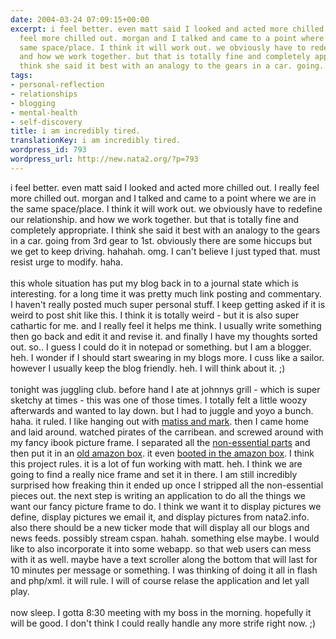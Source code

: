 ```yaml
---
date: 2004-03-24 07:09:15+00:00
excerpt: i feel better. even matt said I looked and acted more chilled out. I really
  feel more chilled out. morgan and I talked and came to a point where we are in the
  same space/place. I think it will work out. we obviously have to redefine our relationship.
  and how we work together. but that is totally fine and completely appropriate. I
  think she said it best with an analogy to the gears in a car. going...
tags:
- personal-reflection
- relationships
- blogging
- mental-health
- self-discovery
title: i am incredibly tired.
translationKey: i am incredibly tired.
wordpress_id: 793
wordpress_url: http://new.nata2.org/?p=793
---
```


i feel better. even matt said I looked and acted more chilled out. I really feel more chilled out. morgan and I talked and came to a point where we are in the same space/place. I think it will work out. we obviously have to redefine our relationship. and how we work together. but that is totally fine and completely appropriate. I think she said it best with an analogy to the gears in a car. going from 3rd gear to 1st. obviously there are some hiccups but we get to keep driving. hahahah. omg. I can't believe I just typed that. must resist urge to modify. haha. 
<br/><br/>this whole situation has put my blog back in to a journal state which is interesting. for a long time it was pretty much link posting and commentary. I haven't really posted much super personal stuff. I keep getting asked if it is weird to post shit like this. I think it is totally weird  - but it is also super cathartic for me. and I really feel it helps me think. I usually write something then go back and edit it and revise it. and finally I have my thoughts sorted out. so.. I guess I could do it in notepad or something. but I am a blogger. heh. I wonder if I should start swearing in my blogs more. I cuss like a sailor. however I usually keep the blog friendly. heh. I will think about it. ;)<br/><br/>tonight was juggling club. before hand I ate at johnnys grill - which is super sketchy at times - this was one of those times. I totally felt a little woozy afterwards and wanted to lay down. but I had to juggle and yoyo a bunch. haha. it ruled. I like hanging out with <a href="http://www.nata2.info/?path=pictures%2Fmisc%2Fphone_camera%2Fphotolog&amp;img=1080101255-Nokia6600(006).jpg">matiss and mark</a>. then I came home and laid around. watched pirates of the carribean. and screwed around with my fancy ibook picture frame. I separated all the <a href="http://www.nata2.info/?path=pictures%2Fmisc%2Fphone_camera%2Fphotolog&amp;img=1080109043-Nokia6600(010).jpg">non-essential parts</a> and then put it in an <a href="http://www.nata2.info/?path=pictures%2Fmisc%2Fphone_camera%2Fphotolog&amp;img=1080111718-Nokia6600(014).jpg">old amazon box</a>. it even <a href="http://www.nata2.info/?path=pictures%2Fmisc%2Fphone_camera%2Fphotolog&amp;img=1080111294-Nokia6600(012).jpg">booted in the amazon box</a>. I think this project rules. it is a lot of fun working with matt. heh. I think we are going to find a really nice frame and set it in there. I am still incredibly surprised how freaking thin it ended up once I stripped all the non-essential pieces out. 
the next step is writing an application to do all the things we want our fancy picture frame to do. I think we want it to display pictures we define, display pictures we email it, and display pictures from nata2.info. also there should be a new ticker mode that will display all our blogs and news feeds. possibly stream cspan. hahah. something else maybe. I would like to also incorporate it into some webapp. so that web users can mess with it as well. maybe have a text scroller along the bottom that will last for 10 minutes per message or something. I was thinking of doing it all in flash and php/xml. it will rule. I will of course relase the application and let yall play. <br/><br/>now sleep. I gotta 8:30 meeting with my boss in the morning. hopefully it will be good. I don't think I could really handle any more strife right now. ;)